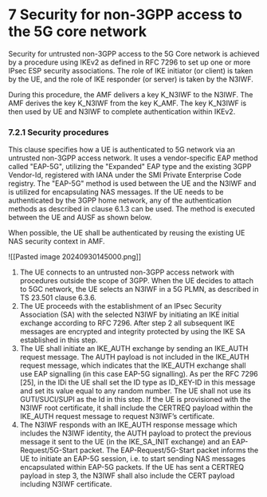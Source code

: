 # 7 Security for non-3GPP access to the 5G core network

Security for untrusted non-3GPP access to the 5G Core network is achieved by a procedure using IKEv2 as defined in RFC 7296 to set up one or more IPsec ESP security associations. The role of IKE initiator (or client) is taken by the UE, and the role of IKE responder (or server) is taken by the N3IWF.

During this procedure, the AMF delivers a key K_N3IWF to the N3IWF. The AMF derives the key K_N3IWF from the key K_AMF. The key K_N3IWF is then used by UE and N3IWF to complete authentication within IKEv2.

###  7.2.1 Security procedures

This clause specifies how a UE is authenticated to 5G network via an untrusted non-3GPP access network. It uses a vendor-specific EAP method called "EAP-5G", utilizing the "Expanded" EAP type and the existing 3GPP Vendor-Id, registered with IANA under the SMI Private Enterprise Code registry. The "EAP-5G" method is used between the UE and the N3IWF and is utilized for encapsulating NAS messages. If the UE needs to be authenticated by the 3GPP home network, any of the authentication methods as described in clause 6.1.3 can be used. The method is executed between the UE and AUSF as shown below. 

When possible, the UE shall be authenticated by reusing the existing UE NAS security context in AMF.

![[Pasted image 20240930145000.png]]
1. The UE connects to an untrusted non-3GPP access network with procedures outside the scope of 3GPP. When the UE decides to attach to 5GC network, the UE selects an N3IWF in a 5G PLMN, as described in TS 23.501 clause 6.3.6.
2. The UE proceeds with the establishment of an IPsec Security Association (SA) with the selected N3IWF by initiating an IKE initial exchange according to RFC 7296. After step 2 all subsequent IKE messages are encrypted and integrity protected by using the IKE SA established in this step.
3. The UE shall initiate an IKE_AUTH exchange by sending an IKE_AUTH request message. The AUTH payload is not included in the IKE_AUTH request message, which indicates that the IKE_AUTH exchange shall use EAP signalling (in this case EAP-5G signalling). As per the RFC 7296 [25], in the IDi the UE shall set the ID type as ID_KEY-ID in this message and set its value equal to any random number. The UE shall not use its GUTI/SUCI/SUPI as the Id in this step. If the UE is provisioned with the N3IWF root certificate, it shall include the CERTREQ payload within the IKE_AUTH request message to request N3IWF’s certificate.
4. The N3IWF responds with an IKE_AUTH response message which includes the N3IWF identity, the AUTH payload to protect the previous message it sent to the UE (in the IKE_SA_INIT exchange) and an EAP-Request/5G-Start packet. The EAP-Request/5G-Start packet informs the UE to initiate an EAP-5G session, i.e. to start sending NAS messages encapsulated within EAP-5G packets. If the UE has sent a CERTREQ payload in step 3, the N3IWF shall also include the CERT payload including N3IWF certificate.